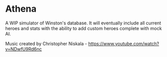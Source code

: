 # Athena

A WIP simulator of Winston's database. It will eventually include all current heroes and stats with the ability to add custom heroes complete with mock AI. 

Music created by Christopher Niskala - https://www.youtube.com/watch?v=NDwfU9Rd6nc